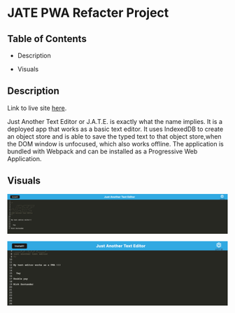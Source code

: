 # JATE PWA Refacter Project

## Table of Contents

* Description

* Visuals

## Description

Link to live site [here](https://mysterious-ocean-27530.herokuapp.com/).

Just Another Text Editor or J.A.T.E. is exactly what the name implies. It is a deployed app that works as a basic text editor. It uses IndexedDB to create an object store and is able to save the typed text to that object store,when the DOM window is unfocused, which also works offline. The application is bundled with Webpack and can be installed as a Progressive Web Application.

## Visuals

![Screenshot of live site](./assets/img/mysterious-ocean-27530.herokuapp.com_.png)

![Screenshot of PWA mode](./assets/img/mysterious-ocean-27530.herokuapp.com_PWA.png)